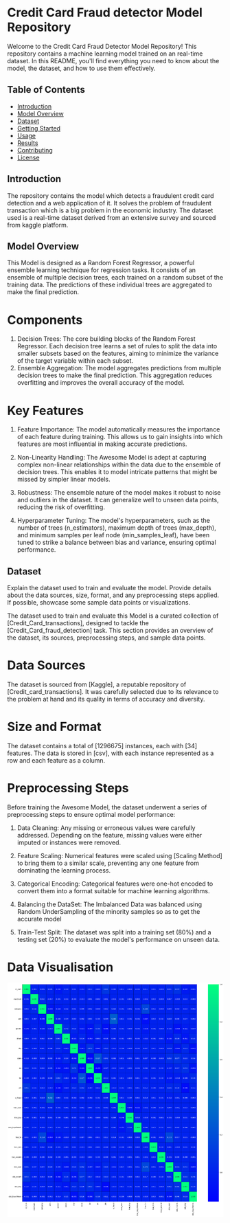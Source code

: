 # Credit Card Fraud detector Model Repository

Welcome to the Credit Card Fraud Detector Model Repository! This repository contains a  machine learning model trained on an real-time dataset. In this README, you'll find everything you need to know about the model, the dataset, and how to use them effectively.

## Table of Contents

- [Introduction](#introduction)
- [Model Overview](#model-overview)
- [Dataset](#dataset)
- [Getting Started](#getting-started)
- [Usage](#usage)
- [Results](#results)
- [Contributing](#contributing)
- [License](#license)

## Introduction

The repository contains the model which detects a fraudulent credit card detection and a web application of it. It solves the problem of fraudulent transaction which is a big problem in the economic industry.
The dataset used is a real-time dataset derived from an extensive survey and sourced from kaggle platform.

## Model Overview

This Model is designed as a Random Forest Regressor, a powerful ensemble learning technique for regression tasks. It consists of an ensemble of multiple decision trees, each trained on a random subset of the training data. The predictions of these individual trees are aggregated to make the final prediction.
# Components
1. Decision Trees: The core building blocks of the Random Forest Regressor. Each decision tree learns a set of rules to split the data into smaller subsets based on the features, aiming to minimize the variance of the target variable within each subset.
2. Ensemble Aggregation: The model aggregates predictions from multiple decision trees to make the final prediction. This aggregation reduces overfitting and improves the overall accuracy of the model.
# Key Features
1. Feature Importance: The model automatically measures the importance of each feature during training. This allows us to gain insights into which features are most influential in making accurate predictions.

2. Non-Linearity Handling: The Awesome Model is adept at capturing complex non-linear relationships within the data due to the ensemble of decision trees. This enables it to model intricate patterns that might be missed by simpler linear models.

3. Robustness: The ensemble nature of the model makes it robust to noise and outliers in the dataset. It can generalize well to unseen data points, reducing the risk of overfitting.

4. Hyperparameter Tuning: The model's hyperparameters, such as the number of trees (n_estimators), maximum depth of trees (max_depth), and minimum samples per leaf node (min_samples_leaf), have been tuned to strike a balance between bias and variance, ensuring optimal performance.

## Dataset

Explain the dataset used to train and evaluate the model. Provide details about the data sources, size, format, and any preprocessing steps applied. If possible, showcase some sample data points or visualizations.

The dataset used to train and evaluate this  Model is a curated collection of [Credit_Card_transactions], designed to tackle the [Credit_Card_fraud_detection] task. This section provides an overview of the dataset, its sources, preprocessing steps, and sample data points.

# Data Sources
The dataset is sourced from [Kaggle], a reputable repository of [Credit_card_transactions]. It was carefully selected due to its relevance to the problem at hand and its quality in terms of accuracy and diversity.

# Size and Format
The dataset contains a total of [1296675] instances, each with [34] features. The data is stored in [csv], with each instance represented as a row and each feature as a column.

# Preprocessing Steps
Before training the Awesome Model, the dataset underwent a series of preprocessing steps to ensure optimal model performance:

1. Data Cleaning: Any missing or erroneous values were carefully addressed. Depending on the feature, missing values were either imputed or instances were removed.

2. Feature Scaling: Numerical features were scaled using [Scaling Method] to bring them to a similar scale, preventing any one feature from dominating the learning process.

3. Categorical Encoding: Categorical features were one-hot encoded to convert them into a format suitable for machine learning algorithms.

4. Balancing the DataSet: The Imbalanced Data was balanced using Random UnderSampling of the minority samples so as to get the accurate model

5. Train-Test Split: The dataset was split into a training set (80%) and a testing set (20%) to evaluate the model's performance on unseen data.

# Data Visualisation
![Correlation](correlation.png)


